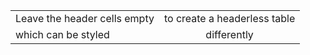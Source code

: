 |                              |                              |
|:-----------------------------|:----------------------------:|
| Leave the header cells empty | to create a headerless table |
| which can be styled          |         differently          |
